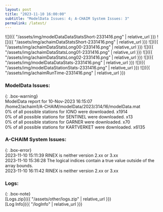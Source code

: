 ```yaml
---
layout: post
title: "2023-11-10 16:00:00"
subtitle: "ModelData Issues: 4; A-CHAIM System Issues: 3"
permalink: /latest/
---
```


![]({{ "/assets/img/modelDataDataStatsShort-2331416.png" | relative_url }})
![]({{ "/assets/img/achaimDataStatsShort-2331416.png" | relative_url }})
![]({{ "/assets/img/achaimDataStatsLong00-2331416.png" | relative_url }})
![]({{ "/assets/img/achaimDataStatsLong01-2331416.png" | relative_url }})
![]({{ "/assets/img/achaimDataStatsLong02-2331416.png" | relative_url }})
![]({{ "/assets/img/modelDataDataStats-2331416.png" | relative_url }})
![]({{ "/assets/img/modelDataStationStats-2331416.png" | relative_url }})
![]({{ "/assets/img/achaimRunTime-2331416.png" | relative_url }})


### ModelData Issues:  
  
{: .box-warning}  
 ModelData report for 10-Nov-2023 16:15:07   
 /home2/achaim1/A-CHAIM/modelData/2023/314/16/modelData.mat   
 0% of all possible stations for IONO were downloaded. x1914   
 0% of all possible stations for SENTINEL were downloaded. x13   
 0% of all possible stations for GARNER were downloaded. x70   
 0% of all possible stations for KARTVERKET were downloaded. x6135   
  
### A-CHAIM System Issues:  
  
{: .box-error}  
2023-11-10 15:11:39 RINEX is neither version 2.xx or 3.xx  
2023-11-10 15:36:28 The logical indices contain a true value outside of the array bounds.  
2023-11-10 16:11:42 RINEX is neither version 2.xx or 3.xx  

### Logs:  
  
{: .box-note}  
[Logs.zip]({{ "/assets/other/logs.zip" | relative_url }})  
[Log Info]({{ "/logInfo" | relative_url }})  
